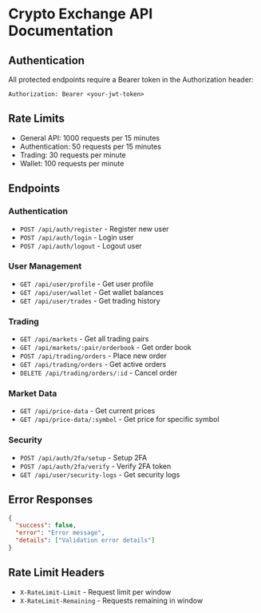 # Crypto Exchange API Documentation

## Authentication

All protected endpoints require a Bearer token in the Authorization header:
```
Authorization: Bearer <your-jwt-token>
```

## Rate Limits

- General API: 1000 requests per 15 minutes
- Authentication: 50 requests per 15 minutes  
- Trading: 30 requests per minute
- Wallet: 100 requests per minute

## Endpoints

### Authentication
- `POST /api/auth/register` - Register new user
- `POST /api/auth/login` - Login user
- `POST /api/auth/logout` - Logout user

### User Management
- `GET /api/user/profile` - Get user profile
- `GET /api/user/wallet` - Get wallet balances
- `GET /api/user/trades` - Get trading history

### Trading
- `GET /api/markets` - Get all trading pairs
- `GET /api/markets/:pair/orderbook` - Get order book
- `POST /api/trading/orders` - Place new order
- `GET /api/trading/orders` - Get active orders
- `DELETE /api/trading/orders/:id` - Cancel order

### Market Data
- `GET /api/price-data` - Get current prices
- `GET /api/price-data/:symbol` - Get price for specific symbol

### Security
- `POST /api/auth/2fa/setup` - Setup 2FA
- `POST /api/auth/2fa/verify` - Verify 2FA token
- `GET /api/user/security-logs` - Get security logs

## Error Responses

```json
{
  "success": false,
  "error": "Error message",
  "details": ["Validation error details"]
}
```

## Rate Limit Headers

- `X-RateLimit-Limit` - Request limit per window
- `X-RateLimit-Remaining` - Requests remaining in window